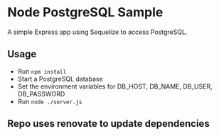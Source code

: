 # Node PostgreSQL Sample

A simple Express app using Sequelize to access PostgreSQL.

## Usage

 - Run `npm install`
 - Start a PostgreSQL database
 - Set the environment variables for DB_HOST, DB_NAME, DB_USER, DB_PASSWORD
 - Run `node ./server.js`

## Repo uses renovate to update dependencies
